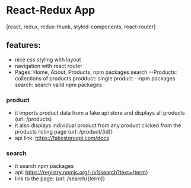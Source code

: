 # React-Redux App

[react, redux, redux-thunk, styled-components, react-router]

## features:

- nice css styling with layout
- navigation with react router
- Pages: Home, About, Products, npm packages search
  --Products: collections of products
  prodduct: single product
  --npm packages search: search valid npm packages

### product

- it imports product data from a fake api store and displays all products (url: /products)
- it also displays individual product from any product clicked from the products listing page (url: /product/{id})
- api link: https://fakestoreapi.com/docs

### search

- it search npm packages
- api: https://registry.npmjs.org/-/v1/search?text={term}
- link to the page: (url: /search/{term})
